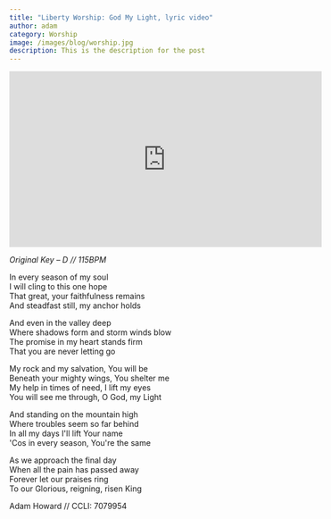 ```yaml
---
title: "Liberty Worship: God My Light, lyric video"
author: adam
category: Worship
image: /images/blog/worship.jpg
description: This is the description for the post
---
```


<iframe width="560" height="315" src="https://www.youtube.com/embed/SVKGqlITPBo" frameborder="0" allowfullscreen></iframe>

_Original Key – D // 115BPM_

In every season of my soul  
I will cling to this one hope  
That great, your faithfulness remains  
And steadfast still, my anchor holds  

And even in the valley deep  
Where shadows form and storm winds blow  
The promise in my heart stands firm  
That you are never letting go  

My rock and my salvation, You will be  
Beneath your mighty wings, You shelter me  
My help in times of need, I lift my eyes  
You will see me through, O God, my Light  

And standing on the mountain high  
Where troubles seem so far behind  
In all my days I'll lift Your name  
'Cos in every season, You're the same   

As we approach the final day  
When all the pain has passed away  
Forever let our praises ring  
To our Glorious, reigning, risen King  

Adam Howard // CCLI: 7079954
